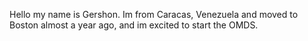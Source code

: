 Hello my name is Gershon.
Im from Caracas, Venezuela and moved to Boston almost a year ago, and im excited to start the OMDS.
